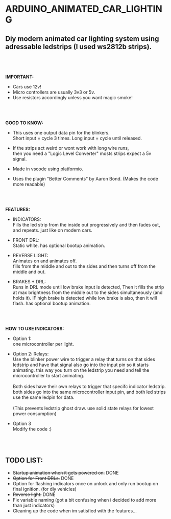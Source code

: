 # ARDUINO_ANIMATED_CAR_LIGHTING

Diy modern animated car lighting system using adressable ledstrips (I used ws2812b strips). <br>
<br>
-
<br>


**IMPORTANT:**
- Cars use 12v!
- Micro controllers are usually 3v3 or 5v. 
- Use resistors accordingly unless you want magic smoke!
<br>
<br>

**GOOD TO KNOW:**
- This uses one output data pin for the blinkers. <br>
 Short input = cycle 3 times. Long input = cycle until released. 

- If the strips act weird or wont work with long wire runs,
<br>then you need a "Logic Level Converter" mosts strips expect a 5v signal. 
 
- Made in vscode using platformio.

- Uses the plugin "Better Comments" by Aaron Bond. (Makes the code more readable) 
<br>
<br>

**FEATURES:**
-  INDICATORS:
<br>Fills the led strip from the inside out progressively and then fades out, and repeats. just like on modern cars.

-  FRONT DRL:
<br>Static white. has optional bootup animation.

-  REVERSE LIGHT:
<br>Animates on and animates off. 
<br>fills from the middle and out to the sides and then turns off from the middle and out.

- BRAKES + DRL:
<br>Runs in DRL mode until low brake input is detected, Then it fills the strip at max brightness from the middle out to the sides simultaneously (and holds it). IF high brake is detected while low brake is also, then it will flash. has optional bootup animation.
<br>
<br>

**HOW TO USE INDICATORS:**

- Option 1: <br>
one microcontroller per light. <br>

- Option 2: Relays: <br>
Use the blinker power wire to trigger a relay that turns on that sides ledstrip and have that signal also go into the input pin so it starts animating. this way you turn on the ledstrip you need and tell the microcontroller to start animating. 
\
\
Both sides have their own relays to trigger that specifc indicator ledstrip. both sides go into the same microcontroller input pin, and both led strips use the same ledpin for data.
\
\
(This prevents ledstrip ghost draw. use solid state relays for lowest power consumption)

- Option 3 <br>
Modify the code :)
<br>
<br>

**TODO LIST:**
- 
- ~~Startup animation when it gets powered on.~~  DONE
- ~~Option for Front DRLs.~~  DONE
- Option for flashing indicators once on unlock and only run bootup on final ignition. (for diy vehicles)
- ~~Reverse light.~~  DONE
- Fix variable naming (got a bit confusing when i decided to add more than just indicators)
- Cleaning up the code when im satisfied with the features...